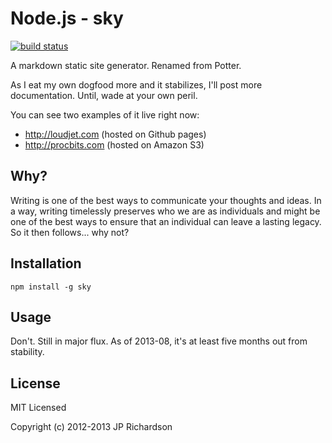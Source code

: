 Node.js - sky
==================

[![build status](https://secure.travis-ci.org/skywrite/sky.png)](http://travis-ci.org/skywrite/sky)

A markdown static site generator. Renamed from Potter.

As I eat my own dogfood more and it stabilizes, I'll post more documentation. Until, wade at your own peril.

You can see two examples of it live right now: 

- http://loudjet.com (hosted on Github pages)
- http://procbits.com (hosted on Amazon S3)


Why?
----

Writing is one of the best ways to communicate your thoughts and ideas. In a way, writing timelessly preserves who we are as individuals and might be one of the best ways to ensure that an individual can leave a lasting legacy. So it then follows... why not?



Installation
------------

    npm install -g sky



Usage
-----

Don't. Still in major flux. As of 2013-08, it's at least five months out from stability.




License
-------

MIT Licensed

Copyright (c) 2012-2013 JP Richardson


